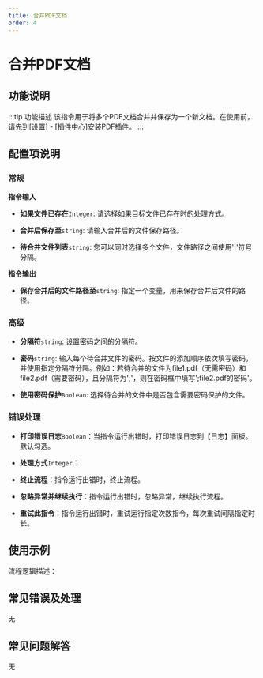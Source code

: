 ```yaml
---
title: 合并PDF文档
order: 4
---
```


# 合并PDF文档

## 功能说明

:::tip 功能描述
该指令用于将多个PDF文档合并并保存为一个新文档。在使用前，请先到[设置] - [插件中心]安装PDF插件。
:::

## 配置项说明

### 常规

**指令输入**

- **如果文件已存在**`Integer`: 请选择如果目标文件已存在时的处理方式。

- **合并后保存至**`string`: 请输入合并后的文件保存路径。

- **待合并文件列表**`string`: 您可以同时选择多个文件，文件路径之间使用'|'符号分隔。


**指令输出**

- **保存合并后的文件路径至**`string`: 指定一个变量，用来保存合并后文件的路径。

### 高级

- **分隔符**`string`: 设置密码之间的分隔符。

- **密码**`string`: 输入每个待合并文件的密码。按文件的添加顺序依次填写密码，并使用指定分隔符分隔。例如：若待合并的文件为file1.pdf（无需密码）和file2.pdf（需要密码），且分隔符为';'，则在密码框中填写';file2.pdf的密码'。

- **使用密码保护**`Boolean`: 选择待合并的文件中是否包含需要密码保护的文件。

### 错误处理

- **打印错误日志**`Boolean`：当指令运行出错时，打印错误日志到【日志】面板。默认勾选。

- **处理方式**`Integer`：

 - **终止流程**：指令运行出错时，终止流程。

 - **忽略异常并继续执行**：指令运行出错时，忽略异常，继续执行流程。

 - **重试此指令**：指令运行出错时，重试运行指定次数指令，每次重试间隔指定时长。

## 使用示例

流程逻辑描述：

## 常见错误及处理

无

## 常见问题解答

无

